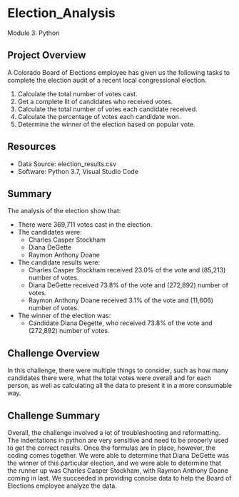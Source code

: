 # Election_Analysis
Module 3: Python
## Project Overview
A Colorado Board of Elections employee has given us the following tasks to complete the election audit of a recent local congressional election.

1. Calculate the total number of votes cast.
2. Get a complete lit of candidates who received votes.
3. Calculate the total number of votes each candidate received.
4. Calculate the percentage of votes each candidate won.
5. Determine the winner of the election based on popular vote.

## Resources
- Data Source: election_results.csv
- Software: Python 3.7, Visual Studio Code

## Summary
The analysis of the election show that:
- There were 369,711 votes cast in the election.
- The candidates were:
    - Charles Casper Stockham
    - Diana DeGette
    - Raymon Anthony Doane
- The candidate results were:
    - Charles Casper Stockham received 23.0% of the vote and (85,213) number of votes.
    - Diana DeGette received 73.8% of the vote and (272,892) number of votes.
    - Raymon Anthony Doane received 3.1% of the vote and (11,606) number of votes.
- The winner of the election was:
    - Candidate Diana Degette, who received 73.8% of the vote and (272,892) number of votes.
## Challenge Overview
In this challenge, there were multiple things to consider, such as how many candidates there were, what the total votes were overall and for each person, as well as calculating all the data to present it in a more consumable way. 
## Challenge Summary
Overall, the challenge involved a lot of troubleshooting and reformatting. The indentations in python are very sensitive and need to be properly used to get the correct results. Once the formulas are in place, however, the coding comes together. We were able to determine that Diana DeGette was the winner of this particular election, and we were able to determine that the runner up was Charles Casper Stockham, with Raymon Anthony Doane coming in last. We succeeded in providing concise data to help the Board of Elections employee analyze the data.
